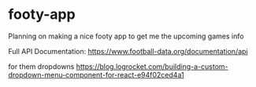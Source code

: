 # footy-app
Planning on making a nice footy app to get me the upcoming games info

Full API Documentation:
https://www.football-data.org/documentation/api

for them dropdowns
https://blog.logrocket.com/building-a-custom-dropdown-menu-component-for-react-e94f02ced4a1


